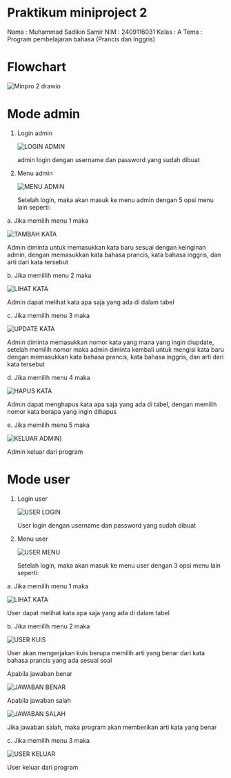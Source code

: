 # Praktikum miniproject 2
Nama : Muhammad Sadikin Samir
NIM : 2409116031
Kelas : A
Tema : Program pembelajaran bahasa (Prancis dan Inggris)

# Flowchart
   ![Minpro 2 drawio](https://github.com/user-attachments/assets/061dab10-7f80-4728-8935-fa4671930131)


# Mode admin
1. Login admin
   
   ![LOGIN ADMIN](https://github.com/user-attachments/assets/4da74fab-a144-40a4-8b71-6a6bfe7c9b84)
   
   admin login dengan username dan password yang sudah dibuat


3. Menu admin
   
   ![MENU ADMIN](https://github.com/user-attachments/assets/9b0c6a91-4cf9-469c-80a6-7d86ea3ca4bf)
   
   Setelah login, maka akan masuk ke menu admin dengan 5 opsi menu lain seperti:

  a. Jika memilih menu 1 maka
  
   ![TAMBAH KATA](https://github.com/user-attachments/assets/f7bc742e-cbf8-41ca-bffb-516bb5619cc5)
   
   Admin diminta untuk memasukkan kata baru sesuai dengan keinginan admin, dengan memasukkan kata bahasa prancis, kata bahasa inggris, dan arti dari kata tersebut

  b. Jika memillih menu 2 maka
  
   ![LIHAT KATA](https://github.com/user-attachments/assets/67877841-a352-46a5-afeb-ce48658f373f)
   
   Admin dapat melihat kata apa saja yang ada di dalam tabel
   
  c. Jika memilih menu 3 maka
    
   ![UPDATE KATA](https://github.com/user-attachments/assets/2a684914-ed20-408a-b8e6-908314259f17)
   
   Admin diminta memasukkan nomor kata yang mana yang ingin diupdate, setelah memilih nomor maka admin diminta kembali untuk mengisi kata baru dengan memasukkan kata bahasa prancis, kata bahasa inggris, dan arti dari kata tersebut

  d. Jika memilih menu 4 maka 
      
   ![HAPUS KATA](https://github.com/user-attachments/assets/621135d3-4a58-494f-9576-5838a9cdd4d9)
   
   Admin dapat menghapus kata apa saja yang ada di tabel, dengan memilih nomor kata berapa yang ingin dihapus

  e. Jika memilih menu 5 maka
    
   ![KELUAR ADMIN](https://github.com/user-attachments/assets/fe60896f-41bd-4226-b63e-fcfd3ac78ba7)]
   
   Admin keluar dari program 

# Mode user
1. Login user

   ![USER LOGIN](https://github.com/user-attachments/assets/59ec8717-e05a-4106-b874-4fbddde3aa3b)
   
   User login dengan username dan password yang sudah dibuat
   
3. Menu user

   ![USER MENU](https://github.com/user-attachments/assets/1d93840b-2542-491c-819d-d861f135e1ea)

   Setelah login, maka akan masuk ke menu user dengan 3 opsi menu lain seperti:

  a. Jika memilih menu 1 maka
    
   ![LIHAT KATA](https://github.com/user-attachments/assets/92ffaee1-b5ec-4cd3-a806-d444543026cc)
   
   User dapat melihat kata apa saja yang ada di dalam tabel

  b. Jika memilih menu 2 maka
    
   ![USER KUIS](https://github.com/user-attachments/assets/63df6eaa-d3f0-4e25-844a-4b3e06220050)
   
   User akan mengerjakan kuis berupa memilih arti yang benar dari kata bahasa prancis yang ada sesuai soal

  Apabila jawaban benar 
    
   ![JAWABAN BENAR](https://github.com/user-attachments/assets/7bf0fd56-af5c-4ef0-a7d4-d0b190267202)

  Apabila jawaban salah
    
   ![JAWABAN SALAH](https://github.com/user-attachments/assets/e8c3c207-cc62-48ca-9b3a-f439a9d7e3ad)
   
   Jika jawaban salah, maka program akan memberikan arti kata yang benar

  c. Jika memilih menu 3 maka
    
   ![USER KELUAR](https://github.com/user-attachments/assets/9c3ba0bc-6e44-4a39-9fcc-735b6a84fe57)
   
   User keluar dari program


